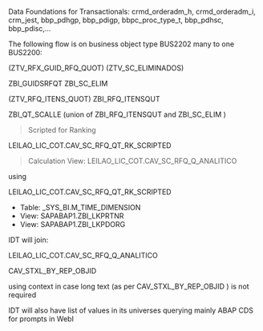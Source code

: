 Data Foundations for Transactionals:
crmd_orderadm_h, crmd_orderadm_i, crm_jest, bbp_pdhgp, bbp_pdigp, bbpc_proc_type_t, bbp_pdhsc, bbp_pdisc,...

The following flow is on business object type BUS2202 many to one BUS2200:

(ZTV_RFX_GUID_RFQ_QUOT)				            (ZTV_SC_ELIMINADOS)

ZBI_GUIDSRFQT					                    ZBI_SC_ELIM

>
(ZTV_RFQ_ITENS_QUOT)
ZBI_RFQ_ITENSQUT

>

ZBI_QT_SCALLE     (union of ZBI_RFQ_ITENSQUT and ZBI_SC_ELIM )

> Scripted for Ranking

LEILAO_LIC_COT.CAV_SC_RFQ_QT_RK_SCRIPTED


> Calculation View: LEILAO_LIC_COT.CAV_SC_RFQ_Q_ANALITICO

using

LEILAO_LIC_COT.CAV_SC_RFQ_QT_RK_SCRIPTED

- Table: _SYS_BI.M_TIME_DIMENSION
- View: SAPABAP1.ZBI_LKPRTNR
- View: SAPABAP1.ZBI_LKPDORG


IDT will join:
 
LEILAO_LIC_COT.CAV_SC_RFQ_Q_ANALITICO

CAV_STXL_BY_REP_OBJID

using context in case long text (as per CAV_STXL_BY_REP_OBJID ) is not required

IDT will also have list of values in its universes querying mainly ABAP CDS for prompts in WebI
